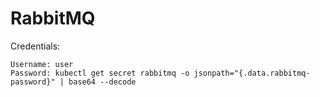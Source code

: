 # RabbitMQ

Credentials:
```
Username: user
Password: kubectl get secret rabbitmq -o jsonpath="{.data.rabbitmq-password}" | base64 --decode
```
